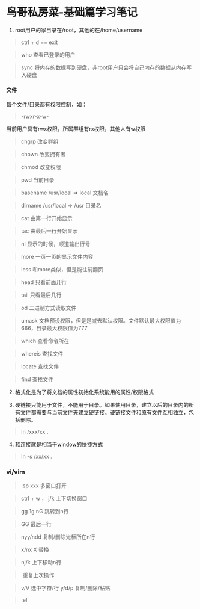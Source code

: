 # 鸟哥私房菜-基础篇学习笔记

1. root用户的家目录在/root，其他的在/home/username

> ctrl + d == exit

> who 查看已登录的用户

> sync 将内存的数据写到硬盘，非root用户只会将自己内存的数据从内存写入硬盘

#### 文件

每个文件/目录都有权限控制，如：
> -rwxr-x-w-

当前用户具有rwx权限，所属群组有rx权限，其他人有w权限

> chgrp 改变群组

> chown 改变拥有者

> chmod 改变权限

> pwd 当前目录

> basename /usr/local   => local 文档名

> dirname /usr/local    => /usr 目录名

> cat 由第一行开始显示

> tac 由最后一行开始显示

> nl 显示的时候，顺道输出行号

> more 一页一页的显示文件内容

> less 和more类似，但是能往前翻页

> head 只看前面几行

> tail 只看最后几行

> od 二进制方式读取文件

> umask 文档预设权限，但是是减去默认权限。文件默认最大权限值为666，目录最大权限值为777

> which 查看命令所在

> whereis 查找文件

> locate 查找文件

> find 查找文件

2. 格式化是为了将文档的属性初始化系统能用的属性/权限格式

3. 硬链接只能用于文件，不能用于目录。如果使用目录，建立以后的目录内的所有文件都需要与当前文件夹建立硬链接。硬链接文件和原有文件互相独立，包括删除。
> ln /xxx/xx .
4. 软连接就是相当于window的快捷方式
> ln -s /xx/xx .

### vi/vim

> :sp xxx 多窗口打开

> ctrl + w ， j/k 上下切换窗口

> gg 1g nG 跳转到n行

> GG 最后一行

> nyy/ndd 复制/删除光标所在n行

> x/nx X 替换

> nj/k 上下移动n行

> .重复上次操作

> v/V 选中字符/行   y/d/p 复制/删除/粘贴

> :e!
